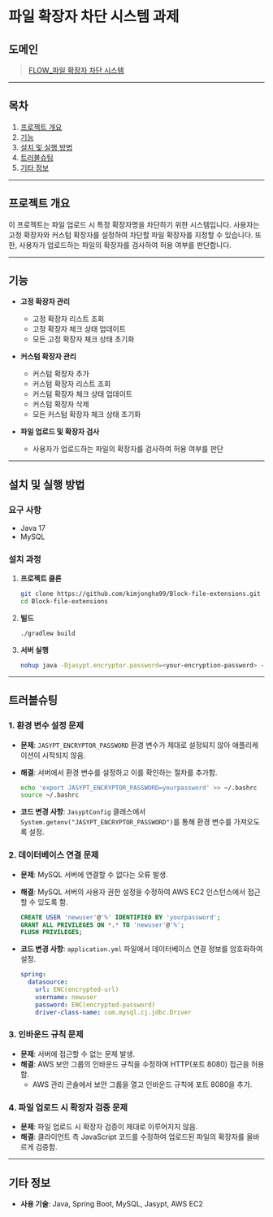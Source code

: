 # 파일 확장자 차단 시스템 과제

## 도메인
> [FLOW_파일 확장자 차단 시스템](http://3.34.183.32:8080//)

---

## 목차

1. [프로젝트 개요](#프로젝트-개요)
2. [기능](#기능)
3. [설치 및 실행 방법](#설치-및-실행-방법)
4. [트러블슈팅](#트러블슈팅)
5. [기타 정보](#기타-정보)

---

## 프로젝트 개요

이 프로젝트는 파일 업로드 시 특정 확장자명을 차단하기 위한 시스템입니다. 사용자는 고정 확장자와 커스텀 확장자를 설정하여 차단할 파일 확장자를 지정할 수 있습니다. 또한, 사용자가 업로드하는 파일의 확장자를 검사하여 허용 여부를 판단합니다.

---

## 기능

- **고정 확장자 관리**
    - 고정 확장자 리스트 조회
    - 고정 확장자 체크 상태 업데이트
    - 모든 고정 확장자 체크 상태 초기화

- **커스텀 확장자 관리**
    - 커스텀 확장자 추가
    - 커스텀 확장자 리스트 조회
    - 커스텀 확장자 체크 상태 업데이트
    - 커스텀 확장자 삭제
    - 모든 커스텀 확장자 체크 상태 초기화

- **파일 업로드 및 확장자 검사**
    - 사용자가 업로드하는 파일의 확장자를 검사하여 허용 여부를 판단

---

## 설치 및 실행 방법

### 요구 사항

- Java 17
- MySQL

### 설치 과정

1. **프로젝트 클론**
    ```bash
    git clone https://github.com/kimjongha99/Block-file-extensions.git
    cd Block-file-extensions
    ```

2. **빌드**
    ```bash
    ./gradlew build
    ```

3. **서버 실행**
    ```bash
    nohup java -Djasypt.encryptor.password=<your-encryption-password> -jar build/libs/block-file-extensions-0.0.1-SNAPSHOT.jar > application.log &
    ```


---

## 트러블슈팅

### 1. 환경 변수 설정 문제
- **문제**: `JASYPT_ENCRYPTOR_PASSWORD` 환경 변수가 제대로 설정되지 않아 애플리케이션이 시작되지 않음.
- **해결**: 서버에서 환경 변수를 설정하고 이를 확인하는 절차를 추가함.
    ```bash
    echo 'export JASYPT_ENCRYPTOR_PASSWORD=yourpassword' >> ~/.bashrc
    source ~/.bashrc
    ```

- **코드 변경 사항**: `JasyptConfig` 클래스에서 `System.getenv("JASYPT_ENCRYPTOR_PASSWORD")`를 통해 환경 변수를 가져오도록 설정.

    


### 2. 데이터베이스 연결 문제
- **문제**: MySQL 서버에 연결할 수 없다는 오류 발생.
- **해결**: MySQL 서버의 사용자 권한 설정을 수정하여 AWS EC2 인스턴스에서 접근할 수 있도록 함.
    ```sql
    CREATE USER 'newuser'@'%' IDENTIFIED BY 'yourpassword';
    GRANT ALL PRIVILEGES ON *.* TO 'newuser'@'%';
    FLUSH PRIVILEGES;
    ```

- **코드 변경 사항**: `application.yml` 파일에서 데이터베이스 연결 정보를 암호화하여 설정.
    ```yaml
    spring:
      datasource:
        url: ENC(encrypted-url)
        username: newuser
        password: ENC(encrypted-password)
        driver-class-name: com.mysql.cj.jdbc.Driver
    ```

### 3. 인바운드 규칙 문제
- **문제**: 서버에 접근할 수 없는 문제 발생.
- **해결**: AWS 보안 그룹의 인바운드 규칙을 수정하여 HTTP(포트 8080) 접근을 허용함.
    - AWS 관리 콘솔에서 보안 그룹을 열고 인바운드 규칙에 포트 8080을 추가.

### 4. 파일 업로드 시 확장자 검증 문제
- **문제**: 파일 업로드 시 확장자 검증이 제대로 이루어지지 않음.
- **해결**: 클라이언트 측 JavaScript 코드를 수정하여 업로드된 파일의 확장자를 올바르게 검증함.


---

## 기타 정보

- **사용 기술**: Java, Spring Boot, MySQL, Jasypt, AWS EC2
